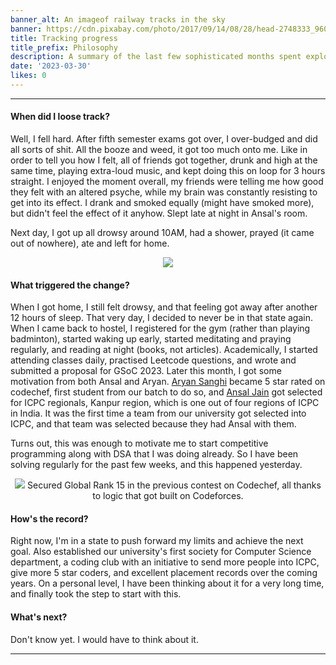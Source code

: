 ```yaml
---
banner_alt: An imageof railway tracks in the sky
banner: https://cdn.pixabay.com/photo/2017/09/14/08/28/head-2748333_960_720.jpg
title: Tracking progress
title_prefix: Philosophy
description: A summary of the last few sophisticated months spent exploring.
date: '2023-03-30'
likes: 0
---
```

--- 

#### When did I loose track?

Well, I fell hard. After fifth semester exams got over, I over-budged and did all sorts of shit. All the booze and weed, it got too much onto me. Like in order to tell you how I felt, all of friends got together, drunk and high at the same time, playing extra-loud music, and kept doing this on loop for 3 hours straight. I enjoyed the moment overall, my friends were telling me how good they felt with an altered psyche, while my brain was constantly resisting to get into its effect. I drank and smoked equally (might have smoked more), but didn't feel the effect of it anyhow. Slept late at night in Ansal's room.

Next day, I got up all drowsy around 10AM, had a shower, prayed (it came out of nowhere), ate and left for home.

<center>
    <img src="https://cdn.statically.io/gh/thatsameguyokay/images/main/ded.jpg" style={{width: "90%"}}></img>
</center>


#### What triggered the change?

When I got home, I still felt drowsy, and that feeling got away after another 12 hours of sleep. That very day, I decided to never be in that state again. When I came back to hostel, I registered for the gym (rather than playing badminton), started waking up early, started meditating and praying regularly, and reading at night (books, not articles). Academically, I started attending classes daily, practised Leetcode questions, and wrote and submitted a proposal for GSoC 2023. Later this month, I got some motivation from both Ansal and Aryan. [Aryan Sanghi](https://www.codechef.com/users/aryan_sanghi05) became 5 star rated on codechef, first student from our batch to do so, and [Ansal Jain](https://www.linkedin.com/in/ansal-jain-b151891a0/) got selected for ICPC regionals, Kanpur region, which is one out of four regions of ICPC in India. It was the first time a team from our university got selected into ICPC, and that team was selected because they had Ansal with them.

Turns out, this was enough to motivate me to start competitive programming along with DSA that I was doing already. So I have been solving regularly for the past few weeks, and this happened yesterday.

<center>
    <img src="https://cdn.statically.io/gh/thatsameguyokay/images/main/cc-15.png" style={{width: "90%"}}></img>
    Secured Global Rank 15 in the previous contest on Codechef, all thanks to logic that got built on Codeforces.
</center>


#### How's the record?

Right now, I'm in a state to push forward my limits and achieve the next goal. Also established our university's first society for Computer Science department, a coding club with an initiative to send more people into ICPC, give more 5 star coders, and excellent placement records over the coming years. On a personal level, I have been thinking about it for a very long time, and finally took the step to start with this.

#### What's next?

Don't know yet. I would have to think about it.

---
